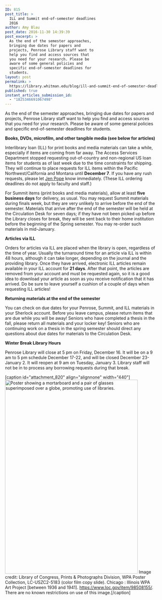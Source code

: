 ```yaml
---
ID: 815
post_title: >
  ILL and Summit end-of-semester deadlines
  2016
author: Amy Blau
post_date: 2016-11-30 14:39:39
post_excerpt: >
  As the end of the semester approaches,
  bringing due dates for papers and
  projects, Penrose Library staff want to
  help you find and access sources that
  you need for your research. Please be
  aware of some general policies and
  specific end-of-semester deadlines for
  students.
layout: post
permalink: >
  https://library.whitman.edu/blog/ill-and-summit-end-of-semester-deadlines-2016/
published: true
instant_articles_submission_id:
  - "1825346691067498"
---
```

As the end of the semester approaches, bringing due dates for papers and projects, Penrose Library staff want to help you find and access sources that you need for your research. Please be aware of some general policies and specific end-of-semester deadlines for students.

<b>Books, DVDs, microfilm, and other tangible media (see below for articles)</b>

Interlibrary loan (ILL) for print books and media materials can take a while, especially if items are coming from far away. The Access Services Department stopped requesting out-of-country and non-regional US loan items for students as of last week due to the time constraints for shipping. They will continue to place requests for ILL items within the Pacific Northwest/California and Montana until <b>December 7</b>. If you have any rush requests, please let <a href="mailto:popeja@whitman.edu" target="_blank">Jen Pope</a> know immediately. (These ILL ordering deadlines do not apply to faculty and staff.)

For Summit items (print books and media materials), allow at least <b>five business days</b> for delivery, as usual. You may request Summit materials during finals week, but they are very unlikely to arrive before the end of the semester. Materials that arrive after the end of the semester will be held at the Circulation Desk for seven days; if they have not been picked up before the Library closes for break, they will be sent back to their home institution before the beginning of the Spring semester. You may re-order such materials in mid-January.

<b>Articles via ILL</b>

Orders for articles via ILL are placed when the library is open, regardless of the time of year. Usually the turnaround time for an article via ILL is within 48 hours, although it can take longer, depending on the journal and the providing library. Once they have arrived, electronic ILL articles remain available in your ILL account for <b>21 days</b>. After that point, the articles are removed from your account and must be requested again, so it is a good idea to download your article as soon as you receive notification that it has arrived. Do be sure to leave yourself a cushion of a couple of days when requesting ILL articles!

<b>Returning materials at the end of the semester</b>

You can check on due dates for your Penrose, Summit, and ILL materials in your Sherlock account. Before you leave campus, please return items that are due while you will be away! Seniors who have completed a thesis in the fall, please return all materials and your locker key! Seniors who are continuing work on a thesis in the spring semester should direct any questions about due dates for materials to the Circulation Desk.

<b>Winter Break Library Hours</b>

Penrose Library will close at 5 pm on Friday, December 16. It will be on a 9 am to 5 pm schedule December 17-22, and will be closed December 23-January 2. It will reopen at 9 am on Tuesday, January 3. Library staff will not be in to process any borrowing requests during that break.

[caption id="attachment_820" align="alignnone" width="440"]<img class="wp-image-820 size-full" src="https://library.whitman.edu/blog/wp-content/uploads/sites/4/2016/11/3f05183r.jpg" alt="Poster showing a mortarboard and a pair of glasses superimposed over a globe, promoting use of libraries." width="440" height="640" /> Image credit: Library of Congress, Prints &amp; Photographs Division, WPA Poster Collection, LC-USZC2-5183 (color film copy slide). Chicago : Illinois WPA Art Project [between 1936 and 1941]. https://www.loc.gov/item/98508155/. There are no known restrictions on use of this image.[/caption]
